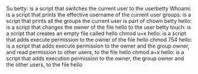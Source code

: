 Su betty: is a script that switches the current user to the userbetty
Whoami: is a script that prints the effective username of the current user
groups: is a script that prints all the groups the current user is part of
chown betty hello: is  a script that changes the owner of the file hello to the user betty
touch: is a script that creates an empty file called hello
chmod u+x hello: is a script that adds execute permission to the owner of the file hello
chmod 754 hello: is a script that adds execute permission to the owner and the group owner, and read permission to other users, to the file hello
chmod a+x hello: is  a script that adds execution permission to the owner, the group owner and the other users, to the file hello

